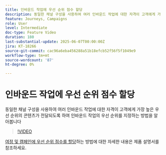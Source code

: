 ```yaml
---
title: 인바운드 작업에 우선 순위 점수 할당
description: 동일한 채널 구성을 사용하여 여러 인바운드 작업에 대한 자격이 고객에게 가장 높은 우선 순위의 콘텐츠가 전달되도록 하여 인바운드 작업의 우선 순위를 지정하는 방법을 알아봅니다
feature: Journeys, Campaigns
role: User
level: Intermediate
doc-type: Feature Video
duration: 180
last-substantial-update: 2025-06-07T00:00:00Z
jira: KT-18266
source-git-commit: cac96a6eba456288a51b18efcb52f56f5f1049e9
workflow-type: tm+mt
source-wordcount: '87'
ht-degree: 0%

---
```



# 인바운드 작업에 우선 순위 점수 할당

동일한 채널 구성을 사용하여 여러 인바운드 작업에 대한 자격이 고객에게 가장 높은 우선 순위의 콘텐츠가 전달되도록 하여 인바운드 작업의 우선 순위를 지정하는 방법을 알아봅니다

>[!VIDEO](https://video.tv.adobe.com/v/3435529/?learn=on&enablevpops)

[여정 및 캠페인에 우선 순위 점수를 할당](https://experienceleague.adobe.com/ko/docs/journey-optimizer/using/conflict-prioritization/priority-scores)하는 방법에 대한 자세한 내용은 제품 설명서를 참조하세요.
